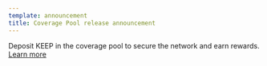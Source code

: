 ```yaml
---
template: announcement
title: Coverage Pool release announcement
---
```

Deposit KEEP in the coverage pool to secure the network and earn rewards. [Learn more](https://dashboard.test.keep.network/coverage-pools/how-it-works)
